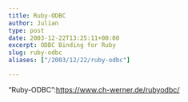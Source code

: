 ```yaml
---
title: Ruby-ODBC
author: Julian
type: post
date: 2003-12-22T13:25:11+00:00
excerpt: ODBC Binding for Ruby
slug: ruby-odbc 
aliases: ["/2003/12/22/ruby-odbc"]

---
```

&#8220;Ruby-ODBC&#8221;:https://www.ch-werner.de/rubyodbc/